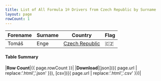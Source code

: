 ```yaml
---
title: List of All Formula 1® Drivers from Czech Republic by Surname
layout: page
rowCount: 1
---
```


| Forename | Surname | Country | Flag |
|--|--|--|--|
| Tomáš | Enge | [Czech Republic](/f1/countries/czech_republic) | 🇨🇿 |

#### Table Summary

|**Row Count**|{{ page.rowCount }}|
|**Download**|[json]({{ page.url | replace:'.html','.json' }}), [csv]({{ page.url | replace:'.html','.csv' }})|
